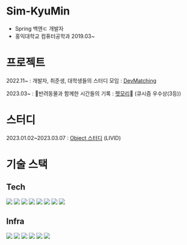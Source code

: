
# Sim-KyuMin

* Spring 백엔ㄷ 개발자
* 홍익대학교 컴퓨터공학과 2019.03~


# 프로젝트

2022.11~ : 개발자, 취준생, 대학생들의 스터디 모임 : [DevMatching](https://github.com/radar19/DevMatching)

2023.03~ : 🐶반려동물과 함께한 시간들의 기록 : [펫모리](https://github.com/KUSITMS-27th-TEAM3/BackEnd)🐶 (큐시즘 우수상(3등))

# 스터디

2023.01.02~2023.03.07 : [Object 스터디](https://github.com/Learning-Is-Vital-In-Development/23-1-Objects) (LIVID)


# 기술 스택

## Tech

<img src="https://img.shields.io/badge/java-6DB33F?style=flat-square&logo=java&logoColor=white"/></a>
<img src="https://img.shields.io/badge/Spring-6DB33F?style=flat-square&logo=Spring&logoColor=white"/></a>
<img src="https://img.shields.io/badge/SpringJpa-6DB33F?style=flat-square&logo=Spring&logoColor=white"/></a>
<img src="https://img.shields.io/badge/springsecurity-6DB33F?style=flat-square&logo=springsecurity&logoColor=white"/></a>
<img src="https://img.shields.io/badge/jsonwebtokens-000000?style=flat-square&logo=jsonwebtokens&logoColor=white"/></a>
<img src="https://img.shields.io/badge/auth0-EB5424?style=flat-square&logo=auth0&logoColor=white"/></a>
<img src="https://img.shields.io/badge/mysql-4479A1?style=flat-square&logo=mysql&logoColor=white"/></a>
<img src="https://img.shields.io/badge/redis-DC382D?style=flat-square&logo=redis&logoColor=white"/></a>

## Infra

<img src="https://img.shields.io/badge/amazonec2-FF9900?style=flat-square&logo=amazonec2&logoColor=white"/></a>
<img src="https://img.shields.io/badge/amazonrds-527FFF?style=flat-square&logo=amazonrds&logoColor=white"/></a>
<img src="https://img.shields.io/badge/amazons3-569A31?style=flat-square&logo=amazons3&logoColor=white"/></a>
<img src="https://img.shields.io/badge/docker-2496ED?style=flat-square&logo=docker&logoColor=white"/></a>
<img src="https://img.shields.io/badge/github-181717?style=flat-square&logo=github&logoColor=white"/></a>
<img src="https://img.shields.io/badge/githubactions-2088FF?style=flat-square&logo=dogithubactionscker&logoColor=white"/></a>



